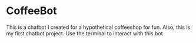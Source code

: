 # CoffeeBot
This is a chatbot I created for a hypothetical coffeeshop for fun. Also, this is my first chatbot project.
Use the terminal to interact with this bot
